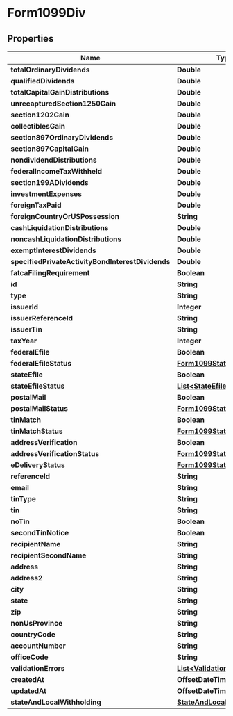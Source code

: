 

# Form1099Div


## Properties

| Name | Type | Description | Notes |
|------------ | ------------- | ------------- | -------------|
|**totalOrdinaryDividends** | **Double** |  |  [optional] |
|**qualifiedDividends** | **Double** |  |  [optional] |
|**totalCapitalGainDistributions** | **Double** |  |  [optional] |
|**unrecapturedSection1250Gain** | **Double** |  |  [optional] |
|**section1202Gain** | **Double** |  |  [optional] |
|**collectiblesGain** | **Double** |  |  [optional] |
|**section897OrdinaryDividends** | **Double** |  |  [optional] |
|**section897CapitalGain** | **Double** |  |  [optional] |
|**nondividendDistributions** | **Double** |  |  [optional] |
|**federalIncomeTaxWithheld** | **Double** |  |  [optional] |
|**section199ADividends** | **Double** |  |  [optional] |
|**investmentExpenses** | **Double** |  |  [optional] |
|**foreignTaxPaid** | **Double** |  |  [optional] |
|**foreignCountryOrUSPossession** | **String** |  |  [optional] |
|**cashLiquidationDistributions** | **Double** |  |  [optional] |
|**noncashLiquidationDistributions** | **Double** |  |  [optional] |
|**exemptInterestDividends** | **Double** |  |  [optional] |
|**specifiedPrivateActivityBondInterestDividends** | **Double** |  |  [optional] |
|**fatcaFilingRequirement** | **Boolean** |  |  [optional] |
|**id** | **String** |  |  [optional] |
|**type** | **String** |  |  [optional] |
|**issuerId** | **Integer** |  |  [optional] |
|**issuerReferenceId** | **String** |  |  [optional] |
|**issuerTin** | **String** |  |  [optional] |
|**taxYear** | **Integer** |  |  [optional] |
|**federalEfile** | **Boolean** |  |  [optional] |
|**federalEfileStatus** | [**Form1099StatusDetail**](Form1099StatusDetail.md) |  |  [optional] |
|**stateEfile** | **Boolean** |  |  [optional] |
|**stateEfileStatus** | [**List&lt;StateEfileStatusDetail&gt;**](StateEfileStatusDetail.md) |  |  [optional] |
|**postalMail** | **Boolean** |  |  [optional] |
|**postalMailStatus** | [**Form1099StatusDetail**](Form1099StatusDetail.md) |  |  [optional] |
|**tinMatch** | **Boolean** |  |  [optional] |
|**tinMatchStatus** | [**Form1099StatusDetail**](Form1099StatusDetail.md) |  |  [optional] |
|**addressVerification** | **Boolean** |  |  [optional] |
|**addressVerificationStatus** | [**Form1099StatusDetail**](Form1099StatusDetail.md) |  |  [optional] |
|**eDeliveryStatus** | [**Form1099StatusDetail**](Form1099StatusDetail.md) |  |  [optional] |
|**referenceId** | **String** |  |  [optional] |
|**email** | **String** |  |  [optional] |
|**tinType** | **String** |  |  [optional] |
|**tin** | **String** |  |  [optional] |
|**noTin** | **Boolean** |  |  [optional] |
|**secondTinNotice** | **Boolean** |  |  [optional] |
|**recipientName** | **String** |  |  [optional] |
|**recipientSecondName** | **String** |  |  [optional] |
|**address** | **String** |  |  [optional] |
|**address2** | **String** |  |  [optional] |
|**city** | **String** |  |  [optional] |
|**state** | **String** |  |  [optional] |
|**zip** | **String** |  |  [optional] |
|**nonUsProvince** | **String** |  |  [optional] |
|**countryCode** | **String** |  |  [optional] |
|**accountNumber** | **String** |  |  [optional] |
|**officeCode** | **String** |  |  [optional] |
|**validationErrors** | [**List&lt;ValidationError&gt;**](ValidationError.md) |  |  [optional] |
|**createdAt** | **OffsetDateTime** |  |  [optional] |
|**updatedAt** | **OffsetDateTime** |  |  [optional] |
|**stateAndLocalWithholding** | [**StateAndLocalWithholding**](StateAndLocalWithholding.md) |  |  [optional] |



